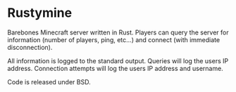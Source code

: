 Rustymine
=========

Barebones Minecraft server written in Rust.
Players can query the server for information (number of players, ping, etc...)
and connect (with immediate disconnection).

All information is logged to the standard output.
Queries will log the users IP address.
Connection attempts will log the users IP address and username.

Code is released under BSD.

